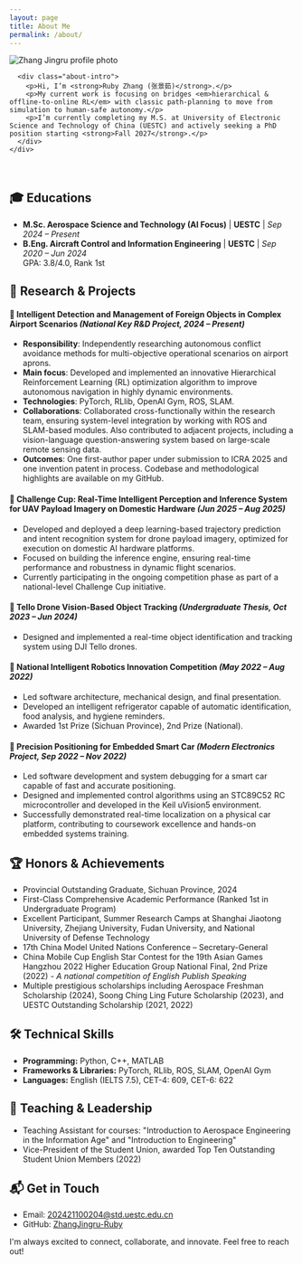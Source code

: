 ```yaml
---
layout: page
title: About Me
permalink: /about/
---
```


<section class="about-hero">
  <div class="container">
    <div class="about-wrapper">
      <div class="about-image">
        <img src="{{ site.baseurl }}/images/02.jpg" alt="Zhang Jingru profile photo" />
      </div>

      <div class="about-intro">
        <p>Hi, I’m <strong>Ruby Zhang (张景茹)</strong>.</p>
        <p>My current work is focusing on bridges <em>hierarchical & offline‑to‑online RL</em> with classic path‑planning to move from simulation to human‑safe autonomy.</p>
        <p>I’m currently completing my M.S. at University of Electronic Science and Technology of China (UESTC) and actively seeking a PhD position starting <strong>Fall 2027</strong>.</p>
      </div>
    </div>
  </div>
</section>

<div style="margin-top: 4rem;"></div>

## 🎓 Educations

- **M.Sc. Aerospace Science and Technology (AI Focus)** | **UESTC** | *Sep 2024 – Present*  
- **B.Eng. Aircraft Control and Information Engineering** | **UESTC** | *Sep 2020 – Jun 2024*  
  GPA: 3.8/4.0, Rank 1st

## 🚀 Research & Projects

#### 🛫 Intelligent Detection and Management of Foreign Objects in Complex Airport Scenarios *(National Key R&D Project, 2024 – Present)*

- **Responsibility**: Independently researching autonomous conflict avoidance methods for multi-objective operational scenarios on airport aprons.
- **Main focus**: Developed and implemented an innovative Hierarchical Reinforcement Learning (RL) optimization algorithm to improve autonomous navigation in highly dynamic environments.
- **Technologies**: PyTorch, RLlib, OpenAI Gym, ROS, SLAM.
- **Collaborations**: Collaborated cross-functionally within the research team, ensuring system-level integration by working with ROS and SLAM-based modules. Also contributed to adjacent projects, including a vision-language question-answering system based on large-scale remote sensing data.
- **Outcomes**: One first-author paper under submission to ICRA 2025 and one invention patent in process. Codebase and methodological highlights are available on my GitHub.

#### 🧠 Challenge Cup: Real-Time Intelligent Perception and Inference System for UAV Payload Imagery on Domestic Hardware *(Jun 2025 – Aug 2025)*

- Developed and deployed a deep learning-based trajectory prediction and intent recognition system for drone payload imagery, optimized for execution on domestic AI hardware platforms.
- Focused on building the inference engine, ensuring real-time performance and robustness in dynamic flight scenarios.
- Currently participating in the ongoing competition phase as part of a national-level Challenge Cup initiative.

#### 🤖 Tello Drone Vision-Based Object Tracking *(Undergraduate Thesis, Oct 2023 – Jun 2024)*

- Designed and implemented a real-time object identification and tracking system using DJI Tello drones.

#### 📡 National Intelligent Robotics Innovation Competition *(May 2022 – Aug 2022)*

- Led software architecture, mechanical design, and final presentation.
- Developed an intelligent refrigerator capable of automatic identification, food analysis, and hygiene reminders.
- Awarded 1st Prize (Sichuan Province), 2nd Prize (National).

#### 🚗 Precision Positioning for Embedded Smart Car *(Modern Electronics Project, Sep 2022 – Nov 2022)*

- Led software development and system debugging for a smart car capable of fast and accurate positioning.
- Designed and implemented control algorithms using an STC89C52 RC microcontroller and developed in the Keil uVision5 environment.
- Successfully demonstrated real-time localization on a physical car platform, contributing to coursework excellence and hands-on embedded systems training.

## 🏆 Honors & Achievements

- Provincial Outstanding Graduate, Sichuan Province, 2024
- First-Class Comprehensive Academic Performance (Ranked 1st in Undergraduate Program)
- Excellent Participant, Summer Research Camps at Shanghai Jiaotong University, Zhejiang University, Fudan University, and National University of Defense Technology
- 17th China Model United Nations Conference – Secretary-General
- China Mobile Cup English Star Contest for the 19th Asian Games Hangzhou 2022 Higher Education Group National Final, 2nd Prize (2022) - *A national competition of English Publish Speaking*
- Multiple prestigious scholarships including Aerospace Freshman Scholarship (2024), Soong Ching Ling Future Scholarship (2023), and UESTC Outstanding Scholarship (2021, 2022)

## 🛠 Technical Skills

- **Programming:** Python, C++, MATLAB
- **Frameworks & Libraries:** PyTorch, RLlib, ROS, SLAM, OpenAI Gym
- **Languages:** English (IELTS 7.5), CET-4: 609, CET-6: 622

## 🌟 Teaching & Leadership

- Teaching Assistant for courses: "Introduction to Aerospace Engineering in the Information Age" and "Introduction to Engineering"
- Vice-President of the Student Union, awarded Top Ten Outstanding Student Union Members (2022)

## 📬 Get in Touch

- Email: [202421100204@std.uestc.edu.cn](mailto:202421100204@std.uestc.edu.cn)
- GitHub: [ZhangJingru-Ruby](https://github.com/ZhangJingru-Ruby)

I'm always excited to connect, collaborate, and innovate. Feel free to reach out!
